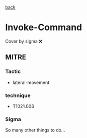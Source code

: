 [back](../index.md)
# Invoke-Command
Cover by sigma :x: 

## MITRE
### Tactic
  - lateral-movement

### technique
  - T1021.006

### Sigma

 So many other things to do...